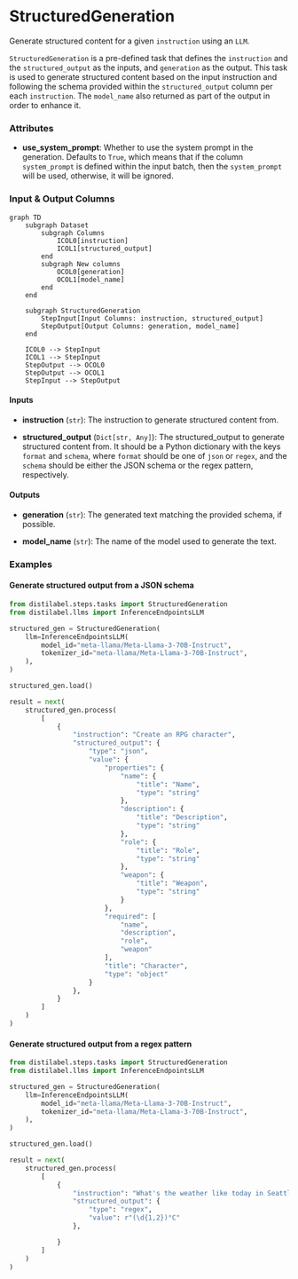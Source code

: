 # StructuredGeneration


Generate structured content for a given `instruction` using an `LLM`.



`StructuredGeneration` is a pre-defined task that defines the `instruction` and the `structured_output`
    as the inputs, and `generation` as the output. This task is used to generate structured content based on
    the input instruction and following the schema provided within the `structured_output` column per each
    `instruction`. The `model_name` also returned as part of the output in order to enhance it.





### Attributes

- **use_system_prompt**: Whether to use the system prompt in the generation. Defaults to `True`,  which means that if the column `system_prompt` is defined within the input batch, then  the `system_prompt` will be used, otherwise, it will be ignored.





### Input & Output Columns

``` mermaid
graph TD
	subgraph Dataset
		subgraph Columns
			ICOL0[instruction]
			ICOL1[structured_output]
		end
		subgraph New columns
			OCOL0[generation]
			OCOL1[model_name]
		end
	end

	subgraph StructuredGeneration
		StepInput[Input Columns: instruction, structured_output]
		StepOutput[Output Columns: generation, model_name]
	end

	ICOL0 --> StepInput
	ICOL1 --> StepInput
	StepOutput --> OCOL0
	StepOutput --> OCOL1
	StepInput --> StepOutput

```


#### Inputs


- **instruction** (`str`): The instruction to generate structured content from.

- **structured_output** (`Dict[str, Any]`): The structured_output to generate structured content from. It should be a  Python dictionary with the keys `format` and `schema`, where `format` should be one of `json` or  `regex`, and the `schema` should be either the JSON schema or the regex pattern, respectively.




#### Outputs


- **generation** (`str`): The generated text matching the provided schema, if possible.

- **model_name** (`str`): The name of the model used to generate the text.





### Examples


#### Generate structured output from a JSON schema
```python
from distilabel.steps.tasks import StructuredGeneration
from distilabel.llms import InferenceEndpointsLLM

structured_gen = StructuredGeneration(
    llm=InferenceEndpointsLLM(
        model_id="meta-llama/Meta-Llama-3-70B-Instruct",
        tokenizer_id="meta-llama/Meta-Llama-3-70B-Instruct",
    ),
)

structured_gen.load()

result = next(
    structured_gen.process(
        [
            {
                "instruction": "Create an RPG character",
                "structured_output": {
                    "type": "json",
                    "value": {
                        "properties": {
                            "name": {
                                "title": "Name",
                                "type": "string"
                            },
                            "description": {
                                "title": "Description",
                                "type": "string"
                            },
                            "role": {
                                "title": "Role",
                                "type": "string"
                            },
                            "weapon": {
                                "title": "Weapon",
                                "type": "string"
                            }
                        },
                        "required": [
                            "name",
                            "description",
                            "role",
                            "weapon"
                        ],
                        "title": "Character",
                        "type": "object"
                    }
                },
            }
        ]
    )
)
```

#### Generate structured output from a regex pattern
```python
from distilabel.steps.tasks import StructuredGeneration
from distilabel.llms import InferenceEndpointsLLM

structured_gen = StructuredGeneration(
    llm=InferenceEndpointsLLM(
        model_id="meta-llama/Meta-Llama-3-70B-Instruct",
        tokenizer_id="meta-llama/Meta-Llama-3-70B-Instruct",
    ),
)

structured_gen.load()

result = next(
    structured_gen.process(
        [
            {
                "instruction": "What's the weather like today in Seattle in Celsius degrees?",
                "structured_output": {
                    "type": "regex",
                    "value": r"(\d{1,2})°C"
                },

            }
        ]
    )
)
```




